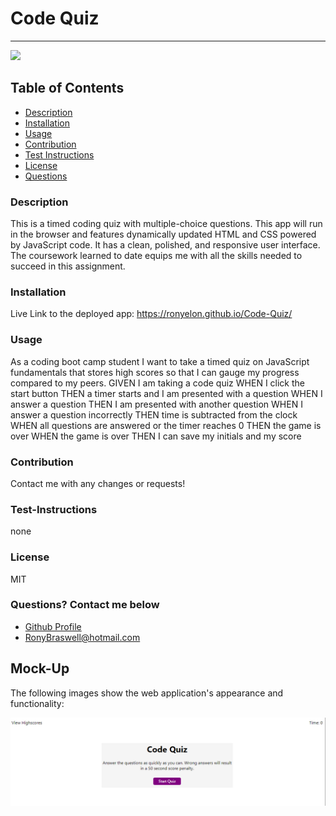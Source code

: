 # Code Quiz
  ----
  <a href="https://img.shields.io/badge/License-M-brightgreen"><img src="https://img.shields.io/badge/License-M-brightgreen"></a>


  ## Table of Contents
  - [Description](#description)
  - [Installation](#installation)
  - [Usage](#usage)
  - [Contribution](#contribution)
  - [Test Instructions](#test-instructions)
  - [License](#license)
  - [Questions](#questions?-contact-me-below)

  ### Description
  This is a timed coding quiz with multiple-choice questions. This app will run in the browser and features dynamically updated HTML and CSS powered by JavaScript code. It has a clean, polished, and responsive user interface. The coursework learned to date equips me with all the skills needed to succeed in this assignment.

  ### Installation
  Live Link to the deployed app:  https://ronyelon.github.io/Code-Quiz/

  ### Usage
  As a coding boot camp student I want to take a timed quiz on JavaScript fundamentals that stores high scores so that I can gauge my progress compared to my peers. 
  GIVEN I am taking a code quiz
  WHEN I click the start button
  THEN a timer starts and I am presented with a question
  WHEN I answer a question
  THEN I am presented with another question
  WHEN I answer a question incorrectly
  THEN time is subtracted from the clock
  WHEN all questions are answered or the timer reaches 0
  THEN the game is over
  WHEN the game is over
  THEN I can save my initials and my score


  ### Contribution
  Contact me with any changes or requests!

  ### Test-Instructions
  none

  ### License
  MIT

  ### Questions? Contact me below
  - [Github Profile](https://github.com/ronyelon)
  - RonyBraswell@hotmail.com
 
  ## Mock-Up

  The following images show the web application's appearance and functionality:

  ![Mockup](https://github.com/ronyelon/Code-Quiz/blob/main/Assets/FirstScreen.PNG)